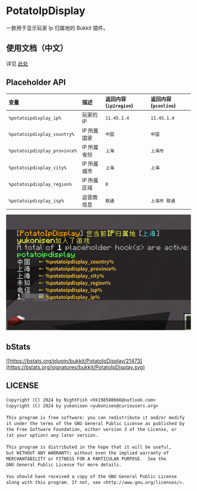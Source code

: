 # PotatoIpDisplay

一款用于显示玩家 Ip 归属地的 Bukkit 插件。

## 使用文档（中文）
详见 [此处](https://upt.curiousers.org/docs/PotatoIpDisplay/intro)

## Placeholder API

| 变量                           | 描述      | 返回内容(`ip2region`) | 返回内容(`pconline`) |
|:-----------------------------|:--------|:------------------|:-----------------|
| `%potatoipdisplay_ip%`       | 玩家的 IP  | `11.45.1.4`       | `11.45.1.4`      |
| `%potatoipdisplay_country%`  | IP 所属国家 | `中国`              | `中国`             |
| `%potatoipdisplay_province%` | IP 所属省份 | `上海`              | `上海市`            |
| `%potatoipdisplay_city%`     | IP 所属城市 | `上海`              | `上海`             |
| `%potatoipdisplay_region%`   | IP 所属区域 | `0`               | ` `              |
| `%potatoipdisplay_isp%`      | 运营商信息   | `联通`              | `上海市 联通`         |

![demo](assets/papidemo.png)

## bStats
<a href="https://bstats.org/plugin/bukkit/PotatoIpDisplay/21473">![https://bstats.org/plugin/bukkit/PotatoIpDisplay/21473](https://bstats.org/signatures/bukkit/PotatoIpDisplay.svg)</a>

## LICENSE
```
Copyright (C) 2024 by NightFish <hk198580666@outlook.com>
Copyright (C) 2024 by yukonisen <yukonisen@curiousers.org>

This program is free software: you can redistribute it and/or modify
it under the terms of the GNU General Public License as published by
the Free Software Foundation, either version 3 of the License, or
(at your option) any later version.

This program is distributed in the hope that it will be useful,
but WITHOUT ANY WARRANTY; without even the implied warranty of
MERCHANTABILITY or FITNESS FOR A PARTICULAR PURPOSE.  See the
GNU General Public License for more details.

You should have received a copy of the GNU General Public License
along with this program. If not, see <http://www.gnu.org/licenses/>.
```